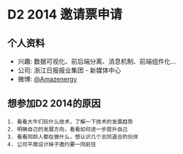 # D2 2014 邀请票申请

## 个人资料

- 兴趣: 数据可视化、前后端分离、消息机制、前端组件化...
- 公司: 浙江日报报业集团 - 新媒体中心
- 微博: [@Amazenergy](http://weibo.com/zjqtxl) 

## 想参加D2 2014的原因

	1. 看看大牛们玩什么技术，了解一下技术的发展趋势
	2. 明确自己的发展方向，看看如何进一步提升自己
	3. 看看同龄人都在做什么，想认识几个志同道合的伙伴
	4. 公司平面设计妹子邀约要一同前往
